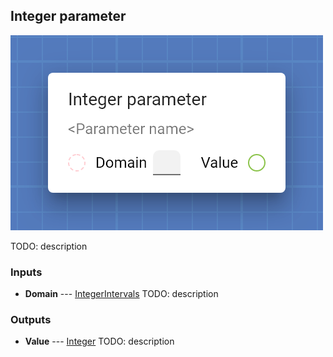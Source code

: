 ## Integer parameter

![Integer parameter](assets/img/cards/parameterInteger.png)

TODO: description


### Inputs


* **Domain** --- [IntegerIntervals](types/IntegerIntervals.html)
  TODO: description





### Outputs


* **Value** --- [Integer](types/Integer.html)
  TODO: description




